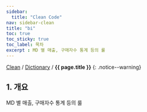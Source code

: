 ```yaml
---
sidebar:
  title: "Clean Code"
nav: sidebar-clean
title: "bi"
toc: true
toc_sticky: true
toc_label: 목차
excerpt : MD 별 매출, 구매자수 통계 등의 룰
---
```

[Clean](/clean/) / [Dictionary](/clean/dictionary/) / **{{ page.title }}**
{: .notice--warning}


## 1. 개요

MD 별 매출, 구매자수 통계 등의 룰
